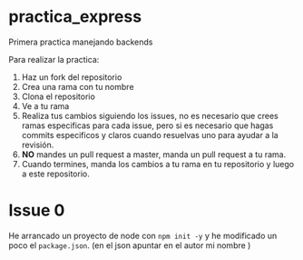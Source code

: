 # practica_express
Primera practica manejando backends

Para realizar la practica:

1. Haz un fork del repositorio
2. Crea una rama con tu nombre
3. Clona el repositorio
4. Ve a tu rama
5. Realiza tus cambios siguiendo los issues, no es necesario que crees ramas especificas para cada issue, pero si es necesario que hagas commits especificos y claros cuando resuelvas uno para ayudar a la revisión.
6. **NO** mandes un pull request a master, manda un pull request a tu rama.
7. Cuando termines, manda los cambios a tu rama en tu repositorio y luego a este repositorio.


# Issue 0

He arrancado un proyecto de node con `npm init -y` y he modificado un poco el `package.json`. (en el json apuntar en el autor mi nombre )